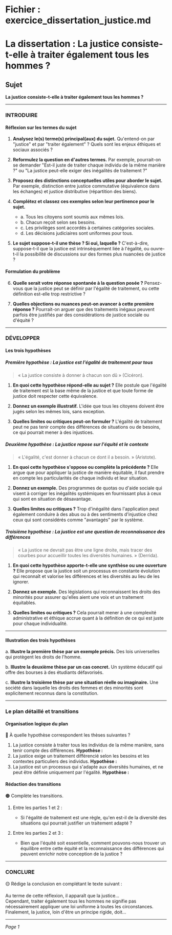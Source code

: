 # Fichier : exercice_dissertation_justice.md

# La dissertation : La justice consiste-t-elle à traiter également tous les hommes ?

## Sujet
**La justice consiste-t-elle à traiter également tous les hommes ?**

---

### INTRODUIRE

#### Réflexion sur les termes du sujet

1. **Analysez le(s) terme(s) principal(aux) du sujet.** Qu'entend-on par "justice" et par "traiter également" ? Quels sont les enjeux éthiques et sociaux associés ?
   
2. **Reformulez la question en d'autres termes.** Par exemple, pourrait-on se demander "Est-il juste de traiter chaque individu de la même manière ?" ou "La justice peut-elle exiger des inégalités de traitement ?"

3. **Proposez des distinctions conceptuelles utiles pour aborder le sujet.** Par exemple, distinction entre justice commutative (équivalence dans les échanges) et justice distributive (répartition des biens).

4. **Complétez et classez ces exemples selon leur pertinence pour le sujet.**
   - a. Tous les citoyens sont soumis aux mêmes lois.
   - b. Chacun reçoit selon ses besoins.
   - c. Les privilèges sont accordés à certaines catégories sociales.
   - d. Les décisions judiciaires sont uniformes pour tous.

5. **Le sujet suppose-t-il une thèse ? Si oui, laquelle ?** C'est-à-dire, suppose-t-il que la justice est intrinsèquement liée à l'égalité, ou ouvre-t-il la possibilité de discussions sur des formes plus nuancées de justice ?

#### Formulation du problème

6. **Quelle serait votre réponse spontanée à la question posée ?** Pensez-vous que la justice peut se définir par l'égalité de traitement, ou cette définition est-elle trop restrictive ?

7. **Quelles objections ou nuances peut-on avancer à cette première réponse ?** Pourrait-on arguer que des traitements inégaux peuvent parfois être justifiés par des considérations de justice sociale ou d'équité ?

---

### DÉVELOPPER

#### Les trois hypothèses

##### Première hypothèse : La justice est l'égalité de traitement pour tous

> « La justice consiste à donner à chacun son dû » (Cicéron).

1. **En quoi cette hypothèse répond-elle au sujet ?** Elle postule que l'égalité de traitement est la base même de la justice et que toute forme de justice doit respecter cette équivalence.

2. **Donnez un exemple illustratif.** L'idée que tous les citoyens doivent être jugés selon les mêmes lois, sans exception.

3. **Quelles limites ou critiques peut-on formuler ?** L'égalité de traitement peut ne pas tenir compte des différences de situations ou de besoins, ce qui pourrait mener à des injustices.

##### Deuxième hypothèse : La justice repose sur l'équité et le contexte

> « L'égalité, c'est donner à chacun ce dont il a besoin. » (Aristote).

1. **En quoi cette hypothèse s'oppose ou complète la précédente ?** Elle argue que pour appliquer la justice de manière équitable, il faut prendre en compte les particularités de chaque individu et leur situation.

2. **Donnez un exemple.** Des programmes de quotas ou d'aide sociale qui visent à corriger les inégalités systémiques en fournissant plus à ceux qui sont en situation de désavantage.

3. **Quelles limites ou critiques ?** Trop d'inégalité dans l'application peut également conduire à des abus ou à des sentiments d'injustice chez ceux qui sont considérés comme "avantagés" par le système.

##### Troisième hypothèse : La justice est une question de reconnaissance des différences

> « La justice ne devrait pas être une ligne droite, mais tracer des courbes pour accueillir toutes les diversités humaines. » (Derrida).

1. **En quoi cette hypothèse apporte-t-elle une synthèse ou une ouverture ?** Elle propose que la justice soit un processus en constante évolution qui reconnaît et valorise les différences et les diversités au lieu de les ignorer.

2. **Donnez un exemple.** Des législations qui reconnaissent les droits des minorités pour assurer qu'elles aient une voix et un traitement équitables.

3. **Quelles limites ou critiques ?** Cela pourrait mener à une complexité administrative et éthique accrue quant à la définition de ce qui est juste pour chaque individualité.

---

#### Illustration des trois hypothèses

a. **Illustre la première thèse par un exemple précis.** Des lois universelles qui protègent les droits de l'homme.

b. **Illustre la deuxième thèse par un cas concret.** Un système éducatif qui offre des bourses à des étudiants défavorisés.

c. **Illustre la troisième thèse par une situation réelle ou imaginaire.** Une société dans laquelle les droits des femmes et des minorités sont explicitement reconnus dans la constitution.

---

### Le plan détaillé et transitions

#### Organisation logique du plan

🔴 À quelle hypothèse correspondent les thèses suivantes ?

1. La justice consiste à traiter tous les individus de la même manière, sans tenir compte des différences. **Hypothèse :**
2. La justice exige un traitement différencié selon les besoins et les contextes particuliers des individus. **Hypothèse :**
3. La justice est un processus qui s'adapte aux diversités humaines, et ne peut être définie uniquement par l'égalité. **Hypothèse :**

#### Rédaction des transitions

🟠 Complète les transitions.

1. Entre les parties 1 et 2 :  
   - Si l'égalité de traitement est une règle, qu'en est-il de la diversité des situations qui pourrait justifier un traitement adapté ?

2. Entre les parties 2 et 3 :  
   - Bien que l'équité soit essentielle, comment pouvons-nous trouver un équilibre entre cette équité et la reconnaissance des différences qui peuvent enrichir notre conception de la justice ?

---

### CONCLURE

🟡 Rédige la conclusion en complétant le texte suivant :

Au terme de cette réflexion, il apparaît que la justice…  
Cependant, traiter également tous les hommes ne signifie pas nécessairement appliquer une loi uniforme à toutes les circonstances.  
Finalement, la justice, loin d'être un principe rigide, doit… 

--- 

*Page 1*